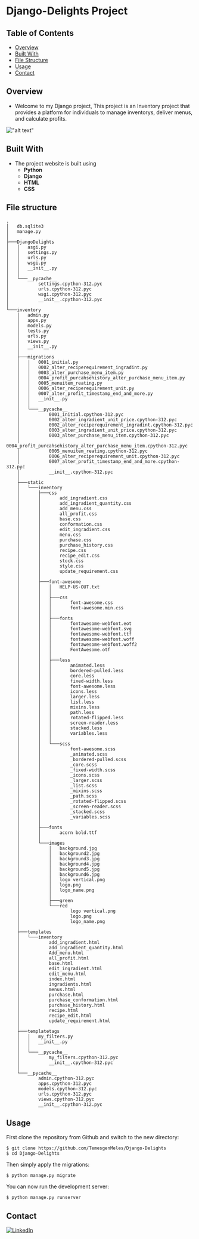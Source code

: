 # Django-Delights Project

## Table of Contents
- [Overview](#overview)
- [Built With](#built-with)
- [File Structure](#file-structure)
- [Usage](#usage)
- [Contact](#contact)

## Overview

- Welcome to my Django project, This project is an Inventory project that provides a platform for individuals to manage inventorys, deliver menus, and calculate profits.

!["alt text"](pic.png)

## Built With

- The project website is built using
    - **Python**
    - **Django**
    - **HTML**
    - **CSS**

## File structure

    .
    │   db.sqlite3
    │   manage.py
    │
    ├───DjangoDelights
    │   │   asgi.py
    │   │   settings.py
    │   │   urls.py
    │   │   wsgi.py
    │   │   __init__.py
    │   │
    │   └───__pycache__
    │           settings.cpython-312.pyc
    │           urls.cpython-312.pyc
    │           wsgi.cpython-312.pyc
    │           __init__.cpython-312.pyc
    │
    └───inventory
        │   admin.py
        │   apps.py
        │   models.py
        │   tests.py
        │   urls.py
        │   views.py
        │   __init__.py
        │
        ├───migrations
        │   │   0001_initial.py
        │   │   0002_alter_reciperequirement_ingradint.py
        │   │   0003_alter_purchase_menu_item.py
        │   │   0004_profit_purcahsehistory_alter_purchase_menu_item.py
        │   │   0005_menuitem_reating.py
        │   │   0006_alter_reciperequirement_unit.py
        │   │   0007_alter_profit_timestamp_end_and_more.py
        │   │   __init__.py
        │   │
        │   └───__pycache__
        │           0001_initial.cpython-312.pyc
        │           0002_alter_ingradient_unit_price.cpython-312.pyc
        │           0002_alter_reciperequirement_ingradint.cpython-312.pyc
        │           0003_alter_ingradient_unit_price.cpython-312.pyc
        │           0003_alter_purchase_menu_item.cpython-312.pyc
        │           0004_profit_purcahsehistory_alter_purchase_menu_item.cpython-312.pyc
        │           0005_menuitem_reating.cpython-312.pyc
        │           0006_alter_reciperequirement_unit.cpython-312.pyc
        │           0007_alter_profit_timestamp_end_and_more.cpython-312.pyc
        │           __init__.cpython-312.pyc
        │
        ├───static
        │   └───inventory
        │       ├───css
        │       │       add_ingradient.css
        │       │       add_ingradient_quantity.css
        │       │       add_menu.css
        │       │       all_profit.css
        │       │       base.css
        │       │       conformation.css
        │       │       edit_ingradient.css
        │       │       menu.css
        │       │       purchase.css
        │       │       purchase_history.css
        │       │       recipe.css
        │       │       recipe_edit.css
        │       │       stock.css
        │       │       style.css
        │       │       update_requirement.css
        │       │
        │       ├───font-awesome
        │       │   │   HELP-US-OUT.txt
        │       │   │
        │       │   ├───css
        │       │   │       font-awesome.css
        │       │   │       font-awesome.min.css
        │       │   │
        │       │   ├───fonts
        │       │   │       fontawesome-webfont.eot
        │       │   │       fontawesome-webfont.svg
        │       │   │       fontawesome-webfont.ttf
        │       │   │       fontawesome-webfont.woff
        │       │   │       fontawesome-webfont.woff2
        │       │   │       FontAwesome.otf
        │       │   │
        │       │   ├───less
        │       │   │       animated.less
        │       │   │       bordered-pulled.less
        │       │   │       core.less
        │       │   │       fixed-width.less
        │       │   │       font-awesome.less
        │       │   │       icons.less
        │       │   │       larger.less
        │       │   │       list.less
        │       │   │       mixins.less
        │       │   │       path.less
        │       │   │       rotated-flipped.less
        │       │   │       screen-reader.less
        │       │   │       stacked.less
        │       │   │       variables.less
        │       │   │
        │       │   └───scss
        │       │           font-awesome.scss
        │       │           _animated.scss
        │       │           _bordered-pulled.scss
        │       │           _core.scss
        │       │           _fixed-width.scss
        │       │           _icons.scss
        │       │           _larger.scss
        │       │           _list.scss
        │       │           _mixins.scss
        │       │           _path.scss
        │       │           _rotated-flipped.scss
        │       │           _screen-reader.scss
        │       │           _stacked.scss
        │       │           _variables.scss
        │       │
        │       ├───fonts
        │       │       acorn bold.ttf
        │       │
        │       └───images
        │           │   background.jpg
        │           │   background2.jpg
        │           │   background3.jpg
        │           │   background4.jpg
        │           │   background5.jpg
        │           │   background6.jpg
        │           │   logo vertical.png
        │           │   logo.png
        │           │   logo_name.png
        │           │
        │           ├───green
        │           └───red
        │                   logo vertical.png
        │                   logo.png
        │                   logo_name.png
        │
        ├───templates
        │   └───inventory
        │           add_ingradient.html
        │           add_ingradient_quantity.html
        │           Add_menu.html
        │           all_profit.html
        │           base.html
        │           edit_ingradient.html
        │           edit_menu.html
        │           index.html
        │           ingradients.html
        │           menus.html
        │           purchase.html
        │           purchase_conformation.html
        │           purchase_history.html
        │           recipe.html
        │           recipe_edit.html
        │           update_requirement.html
        │
        ├───templatetags
        │   │   my_filters.py
        │   │   __init__.py
        │   │
        │   └───__pycache__
        │           my_filters.cpython-312.pyc
        │           __init__.cpython-312.pyc
        │
        └───__pycache__
                admin.cpython-312.pyc
                apps.cpython-312.pyc
                models.cpython-312.pyc
                urls.cpython-312.pyc
                views.cpython-312.pyc
                __init__.cpython-312.pyc


## Usage

First clone the repository from Github and switch to the new directory:

    $ git clone https://github.com/TemesgenMeles/Django-Delights
    $ cd Django-Delights


Then simply apply the migrations:

    $ python manage.py migrate


You can now run the development server:

    $ python manage.py runserver

## Contact
[![LinkedIn](https://img.shields.io/badge/LinkedIn-%230077B5.svg?logo=linkedin&logoColor=white)](https://linkedin.com/in/temesgen-meles)

